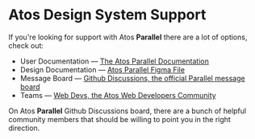 # Atos Design System Support

If you're looking for support with Atos **Parallel** there are a lot of options, check out:

- User Documentation &mdash; [The Atos Parallel Documentation](https://atos-parallel.github.io/web/latest/)
- Design Documentation &mdash; [Atos Parallel Figma File](<https://www.figma.com/file/HCQhkrZ5uM4nI8CvAnR98b/Parallel-Design-Kit-(Public)>)
- Message Board &mdash; [Github Discussions, the official Parallel message board](https://github.com/orgs/atos-parallel/discussions)
- Teams &mdash; [Web Devs, the Atos Web Developers Community](https://teams.microsoft.com/l/channel/19%3af47ac2452f7742d29591818455a5f323%40thread.tacv2/Help%2520needed?groupId=62fd08fa-5bf5-472d-a970-78cb9492ce24&tenantId=33440fc6-b7c7-412c-bb73-0e70b0198d5a)

On Atos **Parallel** Github Discussions board, there are a bunch of helpful community members that should be willing to point you in the right direction.
